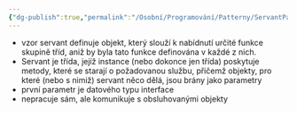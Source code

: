 ```yaml
---
{"dg-publish":true,"permalink":"/Osobní/Programování/Patterny/ServantPattern/","tags":["IT","Programování","SPOSDK","Java"],"created":"2024-03-30T20:12:00.300+01:00","updated":"2024-05-17T18:36:47.835+02:00"}
---
```


- vzor servant definuje objekt, který slouží k nabídnutí určité funkce skupině tříd, aniž by byla tato funkce definována v každé z nich. 
- Servant je třída, jejíž instance (nebo dokonce jen třída) poskytuje metody, které se starají o požadovanou službu, přičemž objekty, pro které (nebo s nimiž) servant něco dělá, jsou brány jako parametry
- první parametr je datového typu interface
- nepracuje sám, ale komunikuje s obsluhovanými objekty